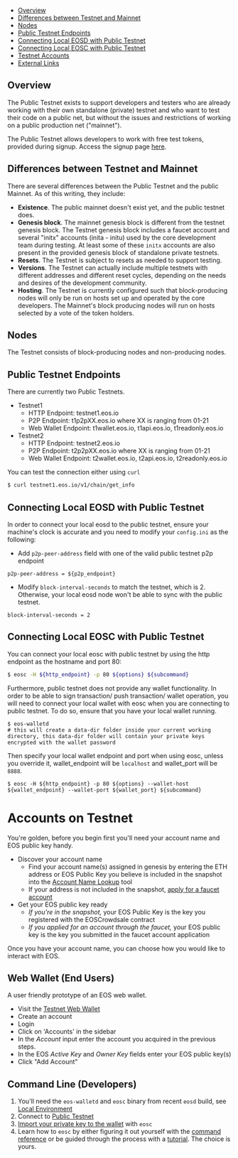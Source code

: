 * [Overview](#overview)
* [Differences between Testnet and Mainnet](#differences-between-testnet-and-mainnet)
* [Nodes](#nodes)
* [Public Testnet Endpoints](#public-testnet-endpoints)
* [Connecting Local EOSD with Public Testnet](#connecting-local-eosd-with-public-testnet)
* [Connecting Local EOSC with Public Testnet](#connecting-local-eosc-with-public-testnet)
* [Testnet Accounts](#accounts-on-testnet)
* [External Links](#external-links)

## Overview
The Public Testnet exists to support developers and testers who are already working with their own standalone (private) testnet and who want to test their code on a public net, but without the issues and restrictions of working on a public production net ("mainnet").

The Public Testnet allows developers to work with free test tokens, provided during signup. Access the signup page [here](https://docs.google.com/forms/d/e/1FAIpQLSel3HVFb22zYaAJfUtu_IzFgIJ4OATb0jQ3H2FV-HbwnJ090g/viewform).

## Differences between Testnet and Mainnet
There are several differences between the Public Testnet and the public Mainnet. As of this writing, they include:
* **Existence**. The public mainnet doesn't exist yet, and the public testnet does.
* **Genesis block**. The mainnet genesis block is different from the testnet genesis block. The Testnet genesis block includes a faucet account and several "initx" accounts (inita - initu) used by the core development team during testing. At least some of these `initx` accounts are also present in the provided genesis block of standalone private testnets.
* **Resets**. The Testnet is subject to resets as needed to support testing.
* **Versions**. The Testnet can actually include multiple testnets with different addresses and different reset cycles, depending on the needs and desires of the development community.
* **Hosting**. The Testnet is currently configured such that block-producing nodes will only be run on hosts set up and operated by the core developers. The Mainnet's block producing nodes will run on hosts selected by a vote of the token holders. 

## Nodes
The Testnet consists of block-producing nodes and non-producing nodes. 

## Public Testnet Endpoints
There are currently two Public Testnets.
- Testnet1
    - HTTP Endpoint: testnet1.eos.io
    - P2P Endpoint: t1p2pXX.eos.io where XX is ranging from 01-21
    - Web Wallet Endpoint: t1wallet.eos.io, t1api.eos.io, t1readonly.eos.io
- Testnet2
    - HTTP Endpoint: testnet2.eos.io
    - P2P Endpoint: t2p2pXX.eos.io where XX is ranging from 01-21
    - Web Wallet Endpoint: t2wallet.eos.io, t2api.eos.io, t2readonly.eos.io

You can test the connection either using `curl`
```bash
$ curl testnet1.eos.io/v1/chain/get_info
```

## Connecting Local EOSD with Public Testnet
In order to connect your local eosd to the public testnet, ensure your machine's clock is accurate and you need to modify your `config.ini` as the following:
- Add `p2p-peer-address` field with one of the valid public testnet p2p endpoint
```
p2p-peer-address = ${p2p_endpoint}
```
- Modify `block-interval-seconds` to match the testnet, which is 2. Otherwise, your local eosd node won't be able to sync with the public testnet.
```
block-interval-seconds = 2
```

## Connecting Local EOSC with Public Testnet
You can connect your local eosc with public testnet by using the http endpoint as the hostname and port 80:
```bash
$ eosc -H ${http_endpoint} -p 80 ${options} ${subcommand}
```
Furthermore, public testnet does not provide any wallet functionality. In order to be able to sign transaction/ push transaction/ wallet operation, you will need to connect your local wallet with eosc when you are connecting to public testnet.
To do so, ensure that you have your local wallet running.
```
$ eos-walletd
# this will create a data-dir folder inside your current working directory, this data-dir folder will contain your private keys encrypted with the wallet password
```
Then specify your local wallet endpoint and port when using eosc, unless you override it, wallet_endpoint will be `localhost` and wallet_port will be `8888`.
```
$ eosc -H ${http_endpoint} -p 80 ${options} --wallet-host ${wallet_endpoint} --wallet-port ${wallet_port} ${subcommand}
```

# Accounts on Testnet

You're golden, before you begin first you'll need your account name and EOS public key handy.

- Discover your account name
    - Find your account name(s) assigned in genesis by entering the ETH address or EOS Public Key you believe is included in the snapshot into the [Account Name Lookup](https://eosio.github.io/genesis/tools/account-name/index.html) tool
    - If your address is not included in the snapshot, [apply for a faucet account](https://goo.gl/forms/ileHa9h6E7MLLgey1)
- Get your EOS public key ready
    - _If you're in the snapshot,_ your EOS Public Key is the key you registered with the EOSCrowdsale contract
    - _If you applied for an account through the faucet,_ your EOS public key is the key you submitted in the faucet account application

Once you have your account name, you can choose how you would like to interact with EOS. 

## Web Wallet (End Users)

A user friendly prototype of an EOS web wallet.

- Visit the [Testnet Web Wallet](https://t1wallet.eos.io/)
- Create an account
- Login
- Click on 'Accounts' in the sidebar
- In the _Account_ input enter the account you acquired in the previous steps.
- In the EOS _Active Key_ and _Owner Key_ fields enter your EOS public key(s)
- Click "Add Account" 

## Command Line (Developers)

1. You'll need the `eos-walletd` and `eosc` binary from recent `eosd` build, see [Local Environment](https://github.com/EOSIO/eos/wiki/Local-Environment)
2. Connect to [Public Testnet](https://github.com/EOSIO/eos/wiki/Testnet:-Public)
3. [Import your private key to the wallet](https://github.com/EOSIO/eos/wiki/Command%20Reference#import-key-to-wallet) with `eosc` 
4. Learn how to `eosc` by either figuring it out yourself with the [command reference](https://github.com/EOSIO/eos/wiki/Command-Reference) or be guided through the process with a [tutorial](https://github.com/EOSIO/eos/wiki/Tutorials#1-accounts--wallets). The choice is yours. 

